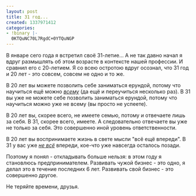 ```yaml
---
layout: post
title: 31 год...
created: 1337971412
categories:
- !binary |-
  0KTQuNC70L7RgdC+0YTQuNGP
---
```

В январе сего года я встретил своё 31-летие... А не так давно начал я вдруг размышлять об этом возрасте в контексте нашей профессии. И сравнил его с 20-летием. Я со всею остротою вдруг осознал, что 31 год и 20 лет - это совсем, совсем не одно и то же.

В 20 лет вы можете позволить себе заниматься ерундой, потому что научиться ещё можно <em><ins>всему</ins></em> (да ещё и переучиться несколько раз). В 31 вы уже не можете себе позволить заниматься ерундой, потому что научиться можно уже не всему (вы просто не успеете).

В 20 лет вы, скорее всего, не имеете семью, потому и отвечаете лишь за себя. В 31, скорее всего, имеете. А следовательно отвечаете вы уже не только за себя. Это совершенно иной уровень ответственности.

В 20 лет вы воспринимаете жизнь в свете мысли "всё ещё впереди". В 31 у вас уже <em><ins>не всё</ins></em> впереди, кое-что уже навсегда осталось позади.

Поэтому я понял - откладывать больше нельзя: в этом году я становлюсь предпринимателем. Развивать чужой бизнес - это одно, я делал это в течение последних 6 лет. Развивать свой бизнес - это совершенно другое.

Не теряйте времени, друзья.
